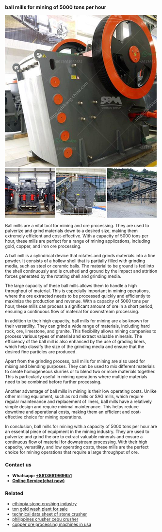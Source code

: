 <h3>ball mills for mining of 5000 tons per hour</h3><img src='1708309159.jpg' alt=''><p>Ball mills are a vital tool for mining and ore processing. They are used to pulverize and grind materials down to a desired size, making them extremely efficient and cost-effective. With a capacity of 5000 tons per hour, these mills are perfect for a range of mining applications, including gold, copper, and iron ore processing.</p><p>A ball mill is a cylindrical device that rotates and grinds materials into a fine powder. It consists of a hollow shell that is partially filled with grinding media, such as steel or ceramic balls. The material to be ground is fed into the shell continuously and is crushed and ground by the impact and attrition forces generated by the rotating shell and grinding media.</p><p>The large capacity of these ball mills allows them to handle a high throughput of material. This is especially important in mining operations, where the ore extracted needs to be processed quickly and efficiently to maximize the production and revenue. With a capacity of 5000 tons per hour, these mills can process a significant amount of ore in a short period, ensuring a continuous flow of material for downstream processing.</p><p>In addition to their high capacity, ball mills for mining are also known for their versatility. They can grind a wide range of materials, including hard rock, ore, limestone, and granite. This flexibility allows mining companies to process various types of material and extract valuable minerals. The efficiency of the ball mill is also enhanced by the use of grading liners, which help classify the size of the grinding media and ensure that the desired fine particles are produced.</p><p>Apart from the grinding process, ball mills for mining are also used for mixing and blending purposes. They can be used to mix different materials to create homogeneous slurries or to blend two or more materials together. This is particularly useful in mining operations where multiple materials need to be combined before further processing.</p><p>Another advantage of ball mills in mining is their low operating costs. Unlike other milling equipment, such as rod mills or SAG mills, which require regular maintenance and replacement of liners, ball mills have a relatively simple design and require minimal maintenance. This helps reduce downtime and operational costs, making them an efficient and cost-effective choice for mining operations.</p><p>In conclusion, ball mills for mining with a capacity of 5000 tons per hour are an essential piece of equipment in the mining industry. They are used to pulverize and grind the ore to extract valuable minerals and ensure a continuous flow of material for downstream processing. With their high capacity, versatility, and low operating costs, these mills are the perfect choice for mining operations that require a large throughput of ore.</p><h3>Contact us</h3><ul><li><strong>Whatsapp:&nbsp;<a href="https://wa.me/8613661969651">+8613661969651</a></strong></li><li><a href="https://swt.shibang-china.com/?git&amp;zhl&amp;ball mills for mining of 5000 tons per hour"><strong>Online Service(chat now)</strong></a></li></ul><h3>Related</h3><ul><li><a href='ethiopia stone crushing industry.md'>ethiopia stone crushing industry</a></li><li><a href='ton gold wash plant for sale.md'>ton gold wash plant for sale</a></li><li><a href='technical data sheet of stone crusher.md'>technical data sheet of stone crusher</a></li><li><a href='philippines crusher cebu crusher.md'>philippines crusher cebu crusher</a></li><li><a href='copper ore processing machines in usa.md'>copper ore processing machines in usa</a></li></ul>